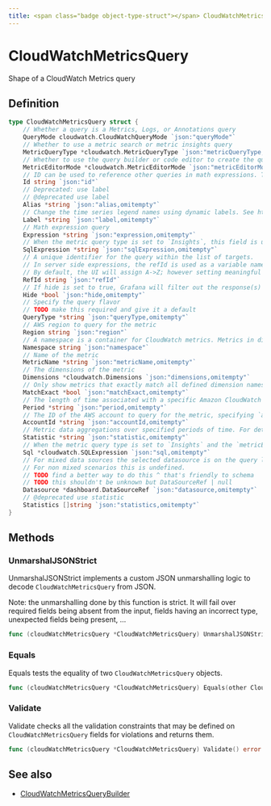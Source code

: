```yaml
---
title: <span class="badge object-type-struct"></span> CloudWatchMetricsQuery
---
```

# <span class="badge object-type-struct"></span> CloudWatchMetricsQuery

Shape of a CloudWatch Metrics query

## Definition

```go
type CloudWatchMetricsQuery struct {
    // Whether a query is a Metrics, Logs, or Annotations query
    QueryMode cloudwatch.CloudWatchQueryMode `json:"queryMode"`
    // Whether to use a metric search or metric insights query
    MetricQueryType *cloudwatch.MetricQueryType `json:"metricQueryType,omitempty"`
    // Whether to use the query builder or code editor to create the query
    MetricEditorMode *cloudwatch.MetricEditorMode `json:"metricEditorMode,omitempty"`
    // ID can be used to reference other queries in math expressions. The ID can include numbers, letters, and underscore, and must start with a lowercase letter.
    Id string `json:"id"`
    // Deprecated: use label
    // @deprecated use label
    Alias *string `json:"alias,omitempty"`
    // Change the time series legend names using dynamic labels. See https://docs.aws.amazon.com/AmazonCloudWatch/latest/monitoring/graph-dynamic-labels.html for more details.
    Label *string `json:"label,omitempty"`
    // Math expression query
    Expression *string `json:"expression,omitempty"`
    // When the metric query type is set to `Insights`, this field is used to specify the query string.
    SqlExpression *string `json:"sqlExpression,omitempty"`
    // A unique identifier for the query within the list of targets.
    // In server side expressions, the refId is used as a variable name to identify results.
    // By default, the UI will assign A->Z; however setting meaningful names may be useful.
    RefId string `json:"refId"`
    // If hide is set to true, Grafana will filter out the response(s) associated with this query before returning it to the panel.
    Hide *bool `json:"hide,omitempty"`
    // Specify the query flavor
    // TODO make this required and give it a default
    QueryType *string `json:"queryType,omitempty"`
    // AWS region to query for the metric
    Region string `json:"region"`
    // A namespace is a container for CloudWatch metrics. Metrics in different namespaces are isolated from each other, so that metrics from different applications are not mistakenly aggregated into the same statistics. For example, Amazon EC2 uses the AWS/EC2 namespace.
    Namespace string `json:"namespace"`
    // Name of the metric
    MetricName *string `json:"metricName,omitempty"`
    // The dimensions of the metric
    Dimensions *cloudwatch.Dimensions `json:"dimensions,omitempty"`
    // Only show metrics that exactly match all defined dimension names.
    MatchExact *bool `json:"matchExact,omitempty"`
    // The length of time associated with a specific Amazon CloudWatch statistic. Can be specified by a number of seconds, 'auto', or as a duration string e.g. '15m' being 15 minutes
    Period *string `json:"period,omitempty"`
    // The ID of the AWS account to query for the metric, specifying `all` will query all accounts that the monitoring account is permitted to query.
    AccountId *string `json:"accountId,omitempty"`
    // Metric data aggregations over specified periods of time. For detailed definitions of the statistics supported by CloudWatch, see https://docs.aws.amazon.com/AmazonCloudWatch/latest/monitoring/Statistics-definitions.html.
    Statistic *string `json:"statistic,omitempty"`
    // When the metric query type is set to `Insights` and the `metricEditorMode` is set to `Builder`, this field is used to build up an object representation of a SQL query.
    Sql *cloudwatch.SQLExpression `json:"sql,omitempty"`
    // For mixed data sources the selected datasource is on the query level.
    // For non mixed scenarios this is undefined.
    // TODO find a better way to do this ^ that's friendly to schema
    // TODO this shouldn't be unknown but DataSourceRef | null
    Datasource *dashboard.DataSourceRef `json:"datasource,omitempty"`
    // @deprecated use statistic
    Statistics []string `json:"statistics,omitempty"`
}
```
## Methods

### <span class="badge object-method"></span> UnmarshalJSONStrict

UnmarshalJSONStrict implements a custom JSON unmarshalling logic to decode `CloudWatchMetricsQuery` from JSON.

Note: the unmarshalling done by this function is strict. It will fail over required fields being absent from the input, fields having an incorrect type, unexpected fields being present, …

```go
func (cloudWatchMetricsQuery *CloudWatchMetricsQuery) UnmarshalJSONStrict(raw []byte) error
```

### <span class="badge object-method"></span> Equals

Equals tests the equality of two `CloudWatchMetricsQuery` objects.

```go
func (cloudWatchMetricsQuery *CloudWatchMetricsQuery) Equals(other CloudWatchMetricsQuery) bool
```

### <span class="badge object-method"></span> Validate

Validate checks all the validation constraints that may be defined on `CloudWatchMetricsQuery` fields for violations and returns them.

```go
func (cloudWatchMetricsQuery *CloudWatchMetricsQuery) Validate() error
```

## See also

 * <span class="badge builder"></span> [CloudWatchMetricsQueryBuilder](./builder-CloudWatchMetricsQueryBuilder.md)
